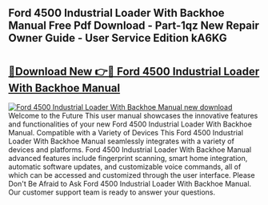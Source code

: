 ## Ford 4500 Industrial Loader With Backhoe Manual Free Pdf Download - Part-1qz New Repair Owner Guide - User Service Edition kA6KG

# <h2><a href="http://bc81963.oget.top/?id=Ford+4500+Industrial+Loader+With+Backhoe+Manual">🔗Download New 👉🔴 Ford 4500 Industrial Loader With Backhoe Manual</a></h2>

[![Ford 4500 Industrial Loader With Backhoe Manual new download](https://i.imgur.com/5g1atiW.png)](http://bc81963.oget.top/?id=Ford+4500+Industrial+Loader+With+Backhoe+Manual)
Welcome to the Future This user manual showcases the innovative features and functionalities of your new Ford 4500 Industrial Loader With Backhoe Manual. Compatible with a Variety of Devices This Ford 4500 Industrial Loader With Backhoe Manual seamlessly integrates with a variety of devices and platforms. Ford 4500 Industrial Loader With Backhoe Manual advanced features include fingerprint scanning, smart home integration, automatic software updates, and customizable voice commands, all of which can be accessed and customized through the user interface. Please Don't Be Afraid to Ask Ford 4500 Industrial Loader With Backhoe Manual. Our customer support team is ready to answer your questions.
